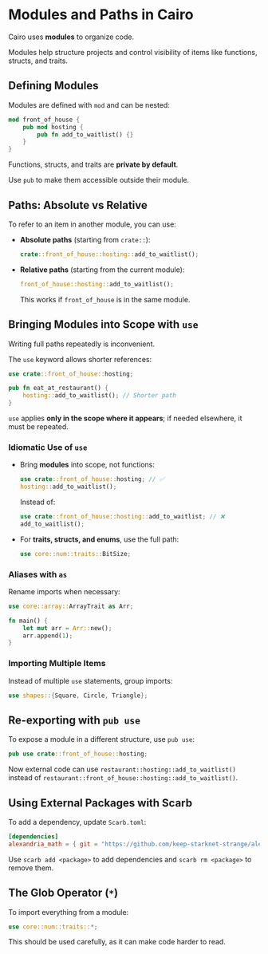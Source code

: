 # Modules and Paths in Cairo

Cairo uses **modules** to organize code.

Modules help structure projects and control visibility of items like functions, structs, and traits.

## Defining Modules

Modules are defined with `mod` and can be nested:

```rust
mod front_of_house {
    pub mod hosting {
        pub fn add_to_waitlist() {}
    }
}
```

Functions, structs, and traits are **private by default**.

Use `pub` to make them accessible outside their module.

## Paths: Absolute vs Relative

To refer to an item in another module, you can use:

- **Absolute paths** (starting from `crate::`):
  ```rust
  crate::front_of_house::hosting::add_to_waitlist();
  ```
- **Relative paths** (starting from the current module):
  ```rust
  front_of_house::hosting::add_to_waitlist();
  ```
  This works if `front_of_house` is in the same module.

## Bringing Modules into Scope with `use`

Writing full paths repeatedly is inconvenient.

The `use` keyword allows shorter references:

```rust
use crate::front_of_house::hosting;

pub fn eat_at_restaurant() {
    hosting::add_to_waitlist(); // Shorter path
}
```

`use` applies **only in the scope where it appears**; if needed elsewhere, it must be repeated.

### Idiomatic Use of `use`

- Bring **modules** into scope, not functions:
  ```rust
  use crate::front_of_house::hosting; // ✅
  hosting::add_to_waitlist();
  ```
  Instead of:
  ```rust
  use crate::front_of_house::hosting::add_to_waitlist; // ❌
  add_to_waitlist();
  ```
- For **traits, structs, and enums**, use the full path:
  ```rust
  use core::num::traits::BitSize;
  ```

### Aliases with `as`

Rename imports when necessary:

```rust
use core::array::ArrayTrait as Arr;

fn main() {
    let mut arr = Arr::new();
    arr.append(1);
}
```

### Importing Multiple Items

Instead of multiple `use` statements, group imports:

```rust
use shapes::{Square, Circle, Triangle};
```

## Re-exporting with `pub use`

To expose a module in a different structure, use `pub use`:

```rust
pub use crate::front_of_house::hosting;
```

Now external code can use `restaurant::hosting::add_to_waitlist()` instead of `restaurant::front_of_house::hosting::add_to_waitlist()`.

## Using External Packages with Scarb

To add a dependency, update `Scarb.toml`:

```toml
[dependencies]
alexandria_math = { git = "https://github.com/keep-starknet-strange/alexandria.git" }
```

Use `scarb add <package>` to add dependencies and `scarb rm <package>` to remove them.

## The Glob Operator (`*`)

To import everything from a module:

```rust
use core::num::traits::*;
```

This should be used carefully, as it can make code harder to read.
